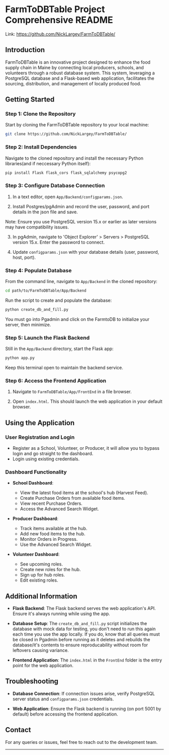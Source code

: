 # FarmToDBTable Project Comprehensive README

Link: https://github.com/NickLargey/FarmToDBTable/

## Introduction

FarmToDBTable is an innovative project designed to enhance the food supply chain in Maine by connecting local producers, schools, and volunteers through a robust database system. This system, leveraging a PostgreSQL database and a Flask-based web application, facilitates the sourcing, distribution, and management of locally produced food.

## Getting Started

### Step 1: Clone the Repository

Start by cloning the FarmToDBTable repository to your local machine:

```bash
git clone https://github.com/NickLargey/FarmToDBTable/
```

### Step 2: Install Dependencies

Navigate to the cloned repository and install the necessary Python libraries(and if neccessary Python itself):

```bash
pip install Flask flask_cors flask_sqlalchemy psycopg2
```

### Step 3: Configure Database Connection

1. In a text editor, open `App/Backend/configparams.json`.

2. Install Postgres/pgAdmin and record the user, password, and port details in the json file and save.

Note: Ensure you use PostgreSQL version 15.x or earlier as later versions may have compatibility issues.

3. In pgAdmin, navigate to 'Object Explorer' > Servers > PostgreSQL version 15.x. Enter the password to connect.

4. Update `configparams.json` with your database details (user, password, host, port).

### Step 4: Populate Database

From the command line, navigate to `App/Backend` in the cloned repository:

```bash
cd path/to/FarmToDBTable/App/Backend
```

Run the script to create and populate the database:

```bash
python create_db_and_fill.py
```

You must go into Pgadmin and click on the FarmtoDB to initialize your server, then minimize.

### Step 5: Launch the Flask Backend

Still in the `App/Backend` directory, start the Flask app:

```bash
python app.py
```

Keep this terminal open to maintain the backend service.

### Step 6: Access the Frontend Application

1. Navigate to `FarmToDBTable/App/FrontEnd` in a file browser.

2. Open `index.html`. This should launch the web application in your default browser.

## Using the Application

### User Registration and Login

- Register as a School, Volunteer, or Producer, it will allow you to bypass login and go straight to the dashboard.
- Login using existing credentials.

### Dashboard Functionality

- **School Dashboard**:

  - View the latest food items at the school's hub (Harvest Feed).
  - Create Purchase Orders from available food items.
  - View recent Purchase Orders.
  - Access the Advanced Search Widget.

- **Producer Dashboard**:

  - Track items available at the hub.
  - Add new food items to the hub.
  - Monitor Orders in Progress.
  - Use the Advanced Search Widget.

- **Volunteer Dashboard**:
  - See upcoming roles.
  - Create new roles for the hub.
  - Sign up for hub roles.
  - Edit existing roles.

## Additional Information

- **Flask Backend**: The Flask backend serves the web application's API. Ensure it's always running while using the app.

- **Database Setup**: The `create_db_and_fill.py` script initializes the database with mock data for testing, you don't need to run this again each time you use the app locally. If you do, know that all queries must be closed in Pgadmin before running as it deletes and rebuilds the database/it's contents to ensure reproducability without room for leftovers causing variance.

- **Frontend Application**: The `index.html` in the `FrontEnd` folder is the entry point for the web application.

## Troubleshooting

- **Database Connection**: If connection issues arise, verify PostgreSQL server status and `configparams.json` credentials.

- **Web Application**: Ensure the Flask backend is running (on port 5001 by default) before accessing the frontend application.

## Contact

For any queries or issues, feel free to reach out to the development team.

---
